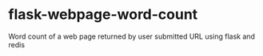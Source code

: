 # flask-webpage-word-count
Word count of a web page returned by user submitted URL using flask and redis
